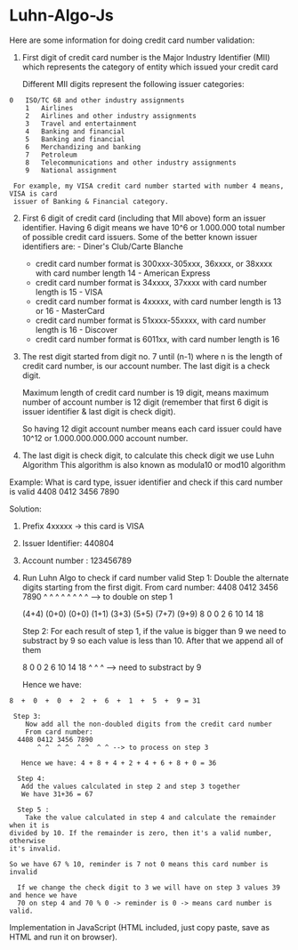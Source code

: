 Luhn-Algo-Js
============
  Here are some information for doing credit card number validation:
  1. First digit of credit card number is the Major Industry Identifier (MII)
     which represents the category of entity which issued your credit card

     Different MII digits represent the following issuer categories:

  	0	ISO/TC 68 and other industry assignments
		1	Airlines
		2	Airlines and other industry assignments
		3	Travel and entertainment
		4	Banking and financial
		5	Banking and financial
		6	Merchandizing and banking
		7	Petroleum
		8	Telecommunications and other industry assignments
		9	National assignment

     For example, my VISA credit card number started with number 4 means, VISA is card
     issuer of Banking & Financial category. 

  2. First 6 digit of credit card (including that MII above) form an issuer identifier.
     Having 6 digit means we have 10^6 or 1.000.000 total number of possible credit card
     issuers. Some of the better known issuer identifiers are:
	- Diner's Club/Carte Blanche
	   * credit card number format is 300xxx-305xxx, 36xxxx, or 38xxxx
	     with card number length 14
	- American Express
	   * credit card number format is 34xxxx, 37xxxx with card number length is 15
	- VISA
	   * credit card number format is 4xxxxx, with card number length is 13 or 16
	- MasterCard
	   * credit card number format is 51xxxx-55xxxx, with card number length is 16
	- Discover
	   * credit card number format is 6011xx, with card number length is 16

  3. The rest digit started from digit no. 7 until (n-1) where n is the length of credit
     card number, is our account number. The last digit is a check digit. 

     Maximum length of credit card number is 19 digit, means maximum number of account
     number is 12 digit (remember that first 6 digit is issuer identifier & last digit is
     check digit).

     So having 12 digit account number means each card issuer could have 10^12 or
     1.000.000.000.000 account number.

  4. The last digit is check digit, to calculate this check digit we use Luhn Algorithm
     This algorithm is also known as modula10 or mod10 algorithm

  Example:
  What is card type, issuer identifier and check if this card number is valid
    4408 0412 3456 7890

  Solution:
  1. Prefix 4xxxxx -> this card is VISA
  2. Issuer Identifier: 440804
  3. Account number   : 123456789
  4. Run Luhn Algo to check if card number valid
     Step 1:
       Double the alternate digits starting from the first digit.
       From card number:
	   4408 0412 3456 7890
           ^ ^  ^ ^  ^ ^  ^ ^  --> to double on step 1

       (4+4) (0+0) (0+0) (1+1) (3+3) (5+5) (7+7) (9+9)
         8     0     0     2     6     10    14    18

     Step 2:
        For each result of step 1, if the value is bigger than
	9 we need to substract by 9 so each value is less than 10.
	After that we append all of them

        8     0     0     2     6     10    14    18
	                               ^     ^     ^ --> need to substract by 9

        Hence we have:

	8  +  0  +  0  +  2  +  6  +  1  +  5  +  9 = 31

     Step 3:
        Now add all the non-doubled digits from the credit card number
        From card number:
	  4408 0412 3456 7890
           ^ ^  ^ ^  ^ ^  ^ ^ --> to process on step 3

	   Hence we have: 4 + 8 + 4 + 2 + 4 + 6 + 8 + 0 = 36

      Step 4:
       Add the values calculated in step 2 and step 3 together
       We have 31+36 = 67

      Step 5 :
        Take the value calculated in step 4 and calculate the remainder when it is
	divided by 10. If the remainder is zero, then it's a valid number, otherwise
	it's invalid.

	So we have 67 % 10, reminder is 7 not 0 means this card number is invalid

      If we change the check digit to 3 we will have on step 3 values 39 and hence we have
      70 on step 4 and 70 % 0 -> reminder is 0 -> means card number is valid.

  Implementation in JavaScript (HTML included, just copy paste, save as HTML and run it on browser).
